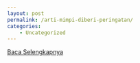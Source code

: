 ```yaml
---
layout: post
permalink: /arti-mimpi-diberi-peringatan/
categories:
    - Uncategorized
---
```


[Baca Selengkapnya](/09)